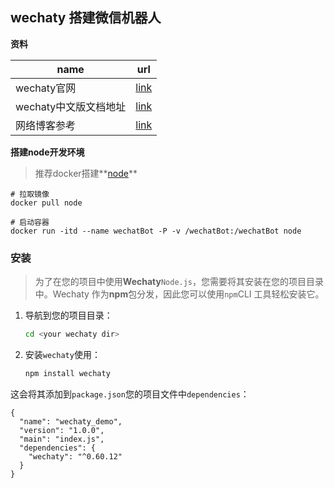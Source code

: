 ##  wechaty 搭建微信机器人

**资料**

| name                  | url                                                          |
| --------------------- | ------------------------------------------------------------ |
| wechaty官网           | [link](https://wechaty.js.org/zh/)                           |
| wechaty中文版文档地址 | [link](https://wechaty.gitbook.io/wechaty/v/zh/)             |
| 网络博客参考          | [link](https://lovehxy.com/posts/tech/%E4%BB%8E0%E5%88%B01%E7%B3%BB%E5%88%97---%E5%BE%AE%E4%BF%A1%E6%9C%BA%E5%99%A8%E4%BA%BA%E4%B9%8Bts-wechaty/) |



**搭建node开发环境**

> 推荐docker搭建**[node](https://hub.docker.com/_/node)**

```shell
# 拉取镜像
docker pull node

# 启动容器
docker run -itd --name wechatBot -P -v /wechatBot:/wechatBot node
```

### 安装

> 为了在您的项目中使用**Wechaty**`Node.js`，您需要将其安装在您的项目目录中。Wechaty 作为**npm**包分发，因此您可以使用`npm`CLI 工具轻松安装它。

1. 导航到您的项目目录：

   ```sh
   cd <your wechaty dir>
   ```

2. 安装`wechaty`使用：

   ```sh
   npm install wechaty
   ```

这会将其添加到`package.json`您的项目文件中`dependencies`：

```shell
{
  "name": "wechaty_demo",
  "version": "1.0.0",
  "main": "index.js",
  "dependencies": {
    "wechaty": "^0.60.12"
  }
}
```

